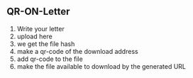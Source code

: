 ## QR-ON-Letter

1. Write your letter
2. upload here
3. we get the file hash
4. make a qr-code of the download address 
5. add qr-code to the file
6. make the file available to download by the generated URL